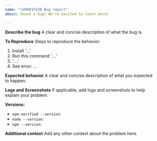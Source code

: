 ```yaml
---
name: "\U0001F41B Bug report"
about: Found a bug? We're excited to learn more!

---
```


**Describe the bug**
A clear and concise description of what the bug is.

**To Reproduce**
Steps to reproduce the behavior:
1. Install '...'
2. Run this command '....'
3. '....'
4. See error: ... 

**Expected behavior**
A clear and concise description of what you expected to happen.

**Logs and Screenshots**
If applicable, add logs and screenshots to help explain your problem.

**Versions:**
 - `npm-verified --version`:
 - `node --version`:
 - `npm --version`:

**Additional context**
Add any other context about the problem here.
